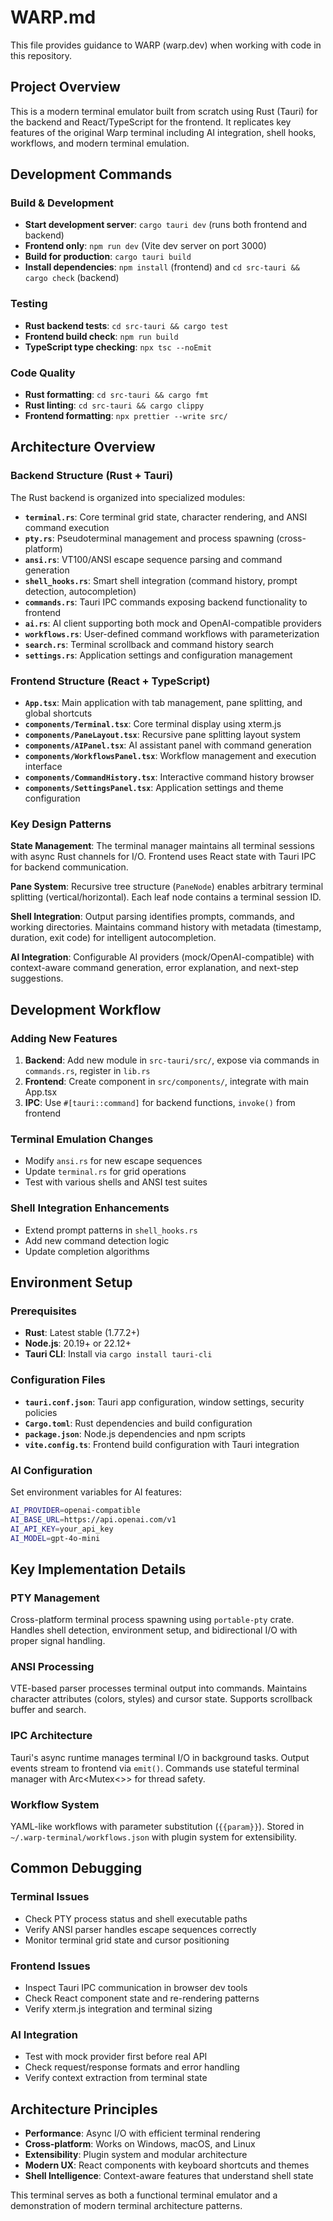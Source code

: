 # WARP.md

This file provides guidance to WARP (warp.dev) when working with code in this repository.

## Project Overview

This is a modern terminal emulator built from scratch using Rust (Tauri) for the backend and React/TypeScript for the frontend. It replicates key features of the original Warp terminal including AI integration, shell hooks, workflows, and modern terminal emulation.

## Development Commands

### Build & Development
- **Start development server**: `cargo tauri dev` (runs both frontend and backend)
- **Frontend only**: `npm run dev` (Vite dev server on port 3000)
- **Build for production**: `cargo tauri build`
- **Install dependencies**: `npm install` (frontend) and `cd src-tauri && cargo check` (backend)

### Testing
- **Rust backend tests**: `cd src-tauri && cargo test`
- **Frontend build check**: `npm run build`
- **TypeScript type checking**: `npx tsc --noEmit`

### Code Quality
- **Rust formatting**: `cd src-tauri && cargo fmt`
- **Rust linting**: `cd src-tauri && cargo clippy`
- **Frontend formatting**: `npx prettier --write src/`

## Architecture Overview

### Backend Structure (Rust + Tauri)
The Rust backend is organized into specialized modules:

- **`terminal.rs`**: Core terminal grid state, character rendering, and ANSI command execution
- **`pty.rs`**: Pseudoterminal management and process spawning (cross-platform)
- **`ansi.rs`**: VT100/ANSI escape sequence parsing and command generation
- **`shell_hooks.rs`**: Smart shell integration (command history, prompt detection, autocompletion)
- **`commands.rs`**: Tauri IPC commands exposing backend functionality to frontend
- **`ai.rs`**: AI client supporting both mock and OpenAI-compatible providers
- **`workflows.rs`**: User-defined command workflows with parameterization
- **`search.rs`**: Terminal scrollback and command history search
- **`settings.rs`**: Application settings and configuration management

### Frontend Structure (React + TypeScript)
- **`App.tsx`**: Main application with tab management, pane splitting, and global shortcuts
- **`components/Terminal.tsx`**: Core terminal display using xterm.js
- **`components/PaneLayout.tsx`**: Recursive pane splitting layout system
- **`components/AIPanel.tsx`**: AI assistant panel with command generation
- **`components/WorkflowsPanel.tsx`**: Workflow management and execution interface
- **`components/CommandHistory.tsx`**: Interactive command history browser
- **`components/SettingsPanel.tsx`**: Application settings and theme configuration

### Key Design Patterns

**State Management**: The terminal manager maintains all terminal sessions with async Rust channels for I/O. Frontend uses React state with Tauri IPC for backend communication.

**Pane System**: Recursive tree structure (`PaneNode`) enables arbitrary terminal splitting (vertical/horizontal). Each leaf node contains a terminal session ID.

**Shell Integration**: Output parsing identifies prompts, commands, and working directories. Maintains command history with metadata (timestamp, duration, exit code) for intelligent autocompletion.

**AI Integration**: Configurable AI providers (mock/OpenAI-compatible) with context-aware command generation, error explanation, and next-step suggestions.

## Development Workflow

### Adding New Features
1. **Backend**: Add new module in `src-tauri/src/`, expose via commands in `commands.rs`, register in `lib.rs`
2. **Frontend**: Create component in `src/components/`, integrate with main App.tsx
3. **IPC**: Use `#[tauri::command]` for backend functions, `invoke()` from frontend

### Terminal Emulation Changes
- Modify `ansi.rs` for new escape sequences
- Update `terminal.rs` for grid operations
- Test with various shells and ANSI test suites

### Shell Integration Enhancements
- Extend prompt patterns in `shell_hooks.rs`
- Add new command detection logic
- Update completion algorithms

## Environment Setup

### Prerequisites
- **Rust**: Latest stable (1.77.2+)
- **Node.js**: 20.19+ or 22.12+
- **Tauri CLI**: Install via `cargo install tauri-cli`

### Configuration Files
- **`tauri.conf.json`**: Tauri app configuration, window settings, security policies
- **`Cargo.toml`**: Rust dependencies and build configuration
- **`package.json`**: Node.js dependencies and npm scripts
- **`vite.config.ts`**: Frontend build configuration with Tauri integration

### AI Configuration
Set environment variables for AI features:
```bash
AI_PROVIDER=openai-compatible
AI_BASE_URL=https://api.openai.com/v1
AI_API_KEY=your_api_key
AI_MODEL=gpt-4o-mini
```

## Key Implementation Details

### PTY Management
Cross-platform terminal process spawning using `portable-pty` crate. Handles shell detection, environment setup, and bidirectional I/O with proper signal handling.

### ANSI Processing
VTE-based parser processes terminal output into commands. Maintains character attributes (colors, styles) and cursor state. Supports scrollback buffer and search.

### IPC Architecture
Tauri's async runtime manages terminal I/O in background tasks. Output events stream to frontend via `emit()`. Commands use stateful terminal manager with Arc<Mutex<>> for thread safety.

### Workflow System
YAML-like workflows with parameter substitution (`{{param}}`). Stored in `~/.warp-terminal/workflows.json` with plugin system for extensibility.

## Common Debugging

### Terminal Issues
- Check PTY process status and shell executable paths
- Verify ANSI parser handles escape sequences correctly
- Monitor terminal grid state and cursor positioning

### Frontend Issues
- Inspect Tauri IPC communication in browser dev tools
- Check React component state and re-rendering patterns
- Verify xterm.js integration and terminal sizing

### AI Integration
- Test with mock provider first before real API
- Check request/response formats and error handling
- Verify context extraction from terminal state

## Architecture Principles

- **Performance**: Async I/O with efficient terminal rendering
- **Cross-platform**: Works on Windows, macOS, and Linux
- **Extensibility**: Plugin system and modular architecture
- **Modern UX**: React components with keyboard shortcuts and themes
- **Shell Intelligence**: Context-aware features that understand shell state

This terminal serves as both a functional terminal emulator and a demonstration of modern terminal architecture patterns.
